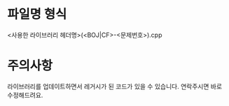 # 파일명 형식
  <사용한 라이브러리 헤더명>(<BOJ|CF>-<문제번호>).cpp

# 주의사항
  라이브러리를 업데이트하면서 레거시가 된 코드가 있을 수 있습니다. 연락주시면 바로 수정해드려요.
